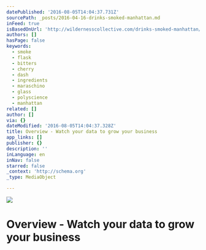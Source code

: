 ```yaml
---
datePublished: '2016-08-05T14:04:37.731Z'
sourcePath: _posts/2016-04-16-drinks-smoked-manhattan.md
inFeed: true
isBasedOnUrl: 'http://wildernesscollective.com/drinks-smoked-manhattan/'
authors: []
hasPage: false
keywords:
  - smoke
  - flask
  - bitters
  - cherry
  - dash
  - ingredients
  - maraschino
  - glass
  - polyscience
  - manhattan
related: []
author: []
via: {}
dateModified: '2016-08-05T14:04:37.328Z'
title: Overview - Watch your data to grow your business
app_links: []
publisher: {}
description: ''
inLanguage: en
inNav: false
starred: false
_context: 'http://schema.org'
_type: MediaObject

---
```

![](https://the-grid-user-content.s3-us-west-2.amazonaws.com/61f0fba4-d33b-45c4-85d3-ea7b47018b38.jpg)

# Overview - Watch your data to grow your business